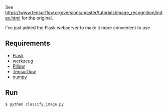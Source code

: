 See https://www.tensorflow.org/versions/master/tutorials/image_recognition/index.html
for the original.

I've just added the Flask webserver to make it more convenient to use

## Requirements

* [Flask](http://flask.pocoo.org/docs/0.10/installation/)
* werkzeug
* [Pillow](https://python-pillow.github.io/)
* [Tensorflow](https://www.tensorflow.org/versions/master/get_started/os_setup.html#pip-installation)
* [numpy](http://docs.scipy.org/doc/numpy-1.10.1/user/install.html)


## Run

```python
$ python classify_image.py
```
